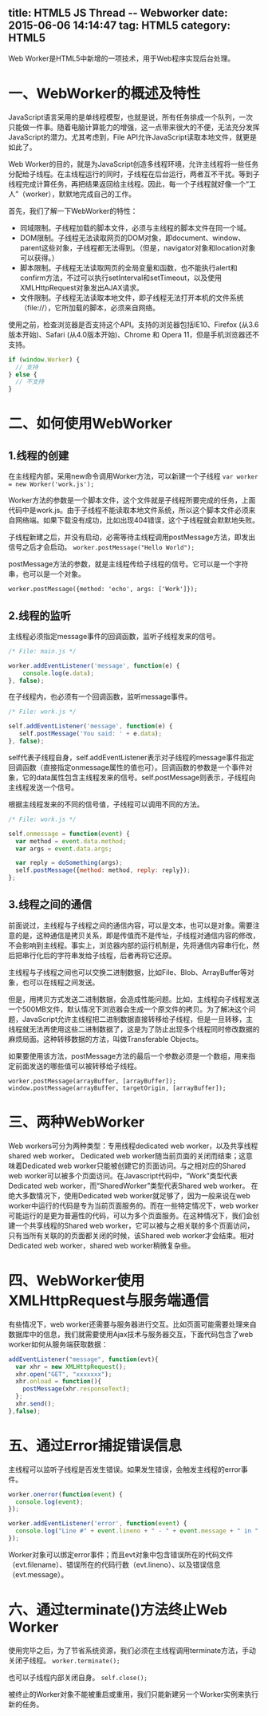title: HTML5 JS Thread -- Webworker
date: 2015-06-06 14:14:47
tag: HTML5
category: HTML5
---

Web Worker是HTML5中新增的一项技术，用于Web程序实现后台处理。
# 一、WebWorker的概述及特性 #

JavaScript语言采用的是单线程模型，也就是说，所有任务排成一个队列，一次只能做一件事。随着电脑计算能力的增强，这一点带来很大的不便，无法充分发挥JavaScript的潜力。尤其考虑到，File API允许JavaScript读取本地文件，就更是如此了。

Web Worker的目的，就是为JavaScript创造多线程环境，允许主线程将一些任务分配给子线程。在主线程运行的同时，子线程在后台运行，两者互不干扰。等到子线程完成计算任务，再把结果返回给主线程。因此，每一个子线程就好像一个“工人”（worker），默默地完成自己的工作。

首先，我们了解一下WebWorker的特性：
- 同域限制。子线程加载的脚本文件，必须与主线程的脚本文件在同一个域。
- DOM限制。子线程无法读取网页的DOM对象，即document、window、parent这些对象，子线程都无法得到。（但是，navigator对象和location对象可以获得。）
- 脚本限制。子线程无法读取网页的全局变量和函数，也不能执行alert和confirm方法，不过可以执行setInterval和setTimeout，以及使用XMLHttpRequest对象发出AJAX请求。
- 文件限制。子线程无法读取本地文件，即子线程无法打开本机的文件系统（file://），它所加载的脚本，必须来自网络。

使用之前，检查浏览器是否支持这个API。支持的浏览器包括IE10、Firefox (从3.6版本开始)、Safari (从4.0版本开始)、Chrome 和 Opera 11，但是手机浏览器还不支持。

``` javascript
if (window.Worker) {
  // 支持
} else {
  // 不支持
}
```

# 二、如何使用WebWorker #

## 1.线程的创建 ##

在主线程内部，采用new命令调用Worker方法，可以新建一个子线程
` var worker = new Worker('work.js'); `
 
Worker方法的参数是一个脚本文件，这个文件就是子线程所要完成的任务，上面代码中是work.js。由于子线程不能读取本地文件系统，所以这个脚本文件必须来自网络端。如果下载没有成功，比如出现404错误，这个子线程就会默默地失败。
 
子线程新建之后，并没有启动，必需等待主线程调用postMessage方法，即发出信号之后才会启动。
` worker.postMessage("Hello World"); `
 
postMessage方法的参数，就是主线程传给子线程的信号。它可以是一个字符串，也可以是一个对象。
 
` worker.postMessage({method: 'echo', args: ['Work']}); `

## 2.线程的监听 ##

主线程必须指定message事件的回调函数，监听子线程发来的信号。
 
```javascript
/* File: main.js */

worker.addEventListener('message', function(e) {
    console.log(e.data);
}, false);
```

在子线程内，也必须有一个回调函数，监听message事件。

```javascript
/* File: work.js */

self.addEventListener('message', function(e) { 
   self.postMessage('You said: ' + e.data);
}, false);
```

self代表子线程自身，self.addEventListener表示对子线程的message事件指定回调函数（直接指定onmessage属性的值也可）。回调函数的参数是一个事件对象，它的data属性包含主线程发来的信号。self.postMessage则表示，子线程向主线程发送一个信号。
 
根据主线程发来的不同的信号值，子线程可以调用不同的方法。

```javascript
/* File: work.js */

self.onmessage = function(event) {
  var method = event.data.method;
  var args = event.data.args;

  var reply = doSomething(args);
  self.postMessage({method: method, reply: reply});
};
```

## 3.线程之间的通信 ##

前面说过，主线程与子线程之间的通信内容，可以是文本，也可以是对象。需要注意的是，这种通信是拷贝关系，即是传值而不是传址，子线程对通信内容的修改，不会影响到主线程。事实上，浏览器内部的运行机制是，先将通信内容串行化，然后把串行化后的字符串发给子线程，后者再将它还原。
 
主线程与子线程之间也可以交换二进制数据，比如File、Blob、ArrayBuffer等对象，也可以在线程之间发送。
 
但是，用拷贝方式发送二进制数据，会造成性能问题。比如，主线程向子线程发送一个500MB文件，默认情况下浏览器会生成一个原文件的拷贝。为了解决这个问题，JavaScript允许主线程把二进制数据直接转移给子线程，但是一旦转移，主线程就无法再使用这些二进制数据了，这是为了防止出现多个线程同时修改数据的麻烦局面。这种转移数据的方法，叫做Transferable Objects。
 
如果要使用该方法，postMessage方法的最后一个参数必须是一个数组，用来指定前面发送的哪些值可以被转移给子线程。
 
` worker.postMessage(arrayBuffer, [arrayBuffer]); `
` window.postMessage(arrayBuffer, targetOrigin, [arrayBuffer]); `
 
# 三、两种WebWorker #

Web workers可分为两种类型：专用线程dedicated web worker，以及共享线程shared web worker。 Dedicated web worker随当前页面的关闭而结束；这意味着Dedicated web worker只能被创建它的页面访问。与之相对应的Shared web worker可以被多个页面访问。在Javascript代码中，“Work”类型代表Dedicated web worker，而“SharedWorker”类型代表Shared web worker。
在绝大多数情况下，使用Dedicated web worker就足够了，因为一般来说在web worker中运行的代码是专为当前页面服务的。而在一些特定情况下，web worker可能运行的是更为普遍性的代码，可以为多个页面服务。在这种情况下，我们会创建一个共享线程的Shared web worker，它可以被与之相关联的多个页面访问，只有当所有关联的的页面都关闭的时候，该Shared web worker才会结束。相对Dedicated web worker，shared web worker稍微复杂些。

# 四、WebWorker使用XMLHttpRequest与服务端通信 #

有些情况下，web worker还需要与服务器进行交互。比如页面可能需要处理来自数据库中的信息，我们就需要使用Ajax技术与服务器交互，下面代码包含了web worker如何从服务端获取数据：

```javascript
addEventListener("message", function(evt){
  var xhr = new XMLHttpRequest();
  xhr.open("GET", "xxxxxxx");
  xhr.onload = function(){
    postMessage(xhr.responseText);
  };
  xhr.send();
},false);
```

# 五、通过Error捕捉错误信息 #

主线程可以监听子线程是否发生错误。如果发生错误，会触发主线程的error事件。

```javascript
worker.onerror(function(event) {
  console.log(event);
});

worker.addEventListener('error', function(event) {
  console.log("Line #" + event.lineno + " - " + event.message + " in " + event.filename);
});
```

Worker对象可以绑定error事件；而且evt对象中包含错误所在的代码文件（evt.filename）、错误所在的代码行数（evt.lineno）、以及错误信息（evt.message）。

# 六、通过terminate()方法终止Web Worker #

使用完毕之后，为了节省系统资源，我们必须在主线程调用terminate方法，手动关闭子线程。
` worker.terminate(); `
 
也可以子线程内部关闭自身。
` self.close(); `
 
被终止的Worker对象不能被重启或重用，我们只能新建另一个Worker实例来执行新的任务。
